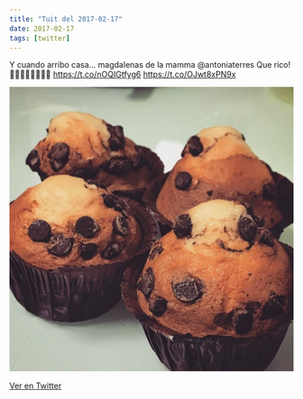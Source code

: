 ```yaml
---
title: "Tuit del 2017-02-17"
date: 2017-02-17
tags: [twitter]
---
```


Y cuando arribo casa... magdalenas de la mamma @antoniaterres Que rico! 👏🏻👏🏻👏🏻💁😱 https://t.co/nOQIGtfyg6 https://t.co/OJwt8xPN9x

![Imagen](/assets/images/832728600688209921-C45yP5WUEAYJVc-.jpg)

[Ver en Twitter](https://twitter.com/i/web/status/832728600688209921)
